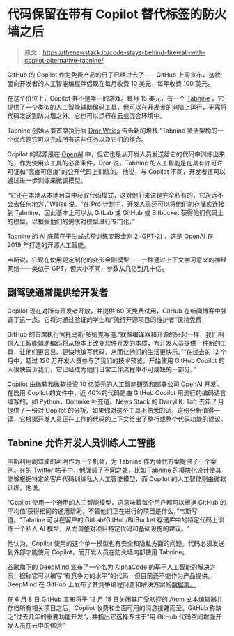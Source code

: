 # 代码保留在带有 Copilot 替代标签的防火墙之后

> 原文：<https://thenewstack.io/code-stays-behind-firewall-with-copilot-alternative-tabnine/>

GitHub 的 Copilot 作为免费产品的日子已经过去了——GitHub 上周宣布，这款面向开发者的人工智能编程伴侣现在每月收费 10 美元，每年收费 100 美元。

在这个价位上，Copilot 并不是唯一的游戏。每月 15 美元，有一个 [Tabnine](https://www.tabnine.com/) ，它提供了一个类似的人工智能辅助编码工具，但可以在开发者的电脑上运行，无需将代码发送到防火墙之外。它也可以运行在云或混合环境中。

Tabnine 创始人兼首席执行官 [Dror Weiss](https://www.linkedin.com/in/drorwe/?originalSubdomain=il) 告诉新的堆栈:“Tabnine 灵活架构的一个优点是它可以完成所有这些任务以及它们的组合。

Copilot 的起源是在 [OpenAI](https://thenewstack.io/openai-algorithm-allows-ai-to-learn-from-its-mistakes/) 中，但它也是从开发人员发送给它的代码中训练出来的，作为使用该工具的必备条件。Dror 说，Tabnine 的人工智能是在具有许可许可证和“高度可信度”的公开代码上训练的。他说，与 Copilot 不同，开发者还可以通过进一步训练来微调模型。

“它还在本地从本地目录中获取代码模式，这对他们来说是完全私有的，它永远不会去任何地方，”Weiss 说。“在 Pro 计划中，开发人员还可以将他们的存储库连接到 Tabnine，因此基本上可以从 GitLab 或 GitHub 或 Bitbucket 获得他们代码上的模型，以根据他们的需求对模型进行专门化。”

Tabnine 的 AI 底蕴在于[生成式预训练变形金刚 2 (GPT-2)](https://openai.com/blog/better-language-models/) ，这是 OpenAI 在 2019 年打造的开源人工智能。

韦斯说，它现在使用更定制化的变形金刚模型——一种通过上下文学习意义的神经网络——类似于 GPT，但大小不同，参数从几亿到几十亿。

## 副驾驶通常提供给开发者

Copilot 现在对所有开发者开放，并提供 60 天免费试用，GitHub 在新闻博客中强调了这一点。它将对通过验证的学生和“流行开源项目的维护者”保持免费

GitHub 的首席执行官托马斯·多姆克写道:“就像编译器和开源的兴起一样，我们相信人工智能辅助编码将从根本上改变软件开发的本质，为开发人员提供一种新的工具，让他们更容易、更快地编写代码，从而让他们的生活更快乐。”“在过去的 12 个月中，超过 120 万开发人员参与了我们的技术预览，开始使用 GitHub Copilot 的人很快告诉我们，它已经成为他们日常工作流程中不可或缺的一部分。”

Copilot 由微软和微软投资 10 亿美元的人工智能研究和部署公司 OpenAI 开发。在启用 Copilot 的文件中，近 40%的代码是由 GitHub Copilot 用流行的编码语言编写的，如 Python，Dohmke 补充道。News Stack 的 Darryl K. Taft 去年 7 月提供了一份对 Copilot 的分析，如果你对这个工具不熟悉的话，这份分析值得一读，它根据开发人员正在工作的代码的上下文给出了整行或整个代码功能的建议。

## Tabnine 允许开发人员训练人工智能

韦斯利用副驾驶的声明作为一个机会，为 Tabnine 作为替代方案提供了一个案例。在[的 Twitter 帖子](https://twitter.com/drorwe/status/1539293063117516801)中，他强调了不同之处，比如 Tabnine 的模块化设计使其能够根据特定的客户代码训练私人人工智能模型，而 Copilot 的人工智能则由微软训练，他说。

“Copilot 使用一个通用的人工智能模型，这意味着每个用户都可以根据 GitHub 的平均值’获得相同的通用帮助，不管他们正在进行的项目是什么，”韦斯写道。“Tabnine 可以在客户的 GitLab/GitHub/BitBucket 存储库中的特定代码上训练一个私人 AI 模型，从而调整对项目特定代码和基础设施的建议。"

他认为，Copilot 使用的这个单一模型也有安全和隐私方面的问题。代码必须发送到外部才能使用 Copilot，而开发人员在防火墙内部使用 Tabnine。

[谷歌旗下的 DeepMind](https://www.deepmind.com/) 宣布了一个名为 [AlphaCode](https://www.deepmind.com/blog/competitive-programming-with-alphacode) 的基于人工智能的解决方案，据称它可以编写“有竞争力的水平”的代码，但目前还不能作为产品提供。DeepMind 在 GitHub 上发布了其竞争编程问题和解决方案的[数据集。](https://github.com/deepmind/code_contests)

在 6 月 8 日 GitHub 宣布将于 12 月 15 日关闭其广受欢迎的 [Atom 文本编辑器](https://atom.io/)并存档所有相关项目之后，Copilot 收费和全面可用的消息接踵而至。GitHub 称缺乏“过去几年的重要功能开发”，并指出它选择专注于“用 GitHub 代码空间增强开发人员在云中的体验”

<svg xmlns:xlink="http://www.w3.org/1999/xlink" viewBox="0 0 68 31" version="1.1"><title>Group</title> <desc>Created with Sketch.</desc></svg>